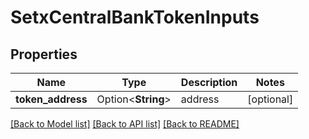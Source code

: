 # SetxCentralBankTokenInputs

## Properties

Name | Type | Description | Notes
------------ | ------------- | ------------- | -------------
**token_address** | Option<**String**> | address | [optional]

[[Back to Model list]](../README.md#documentation-for-models) [[Back to API list]](../README.md#documentation-for-api-endpoints) [[Back to README]](../README.md)


